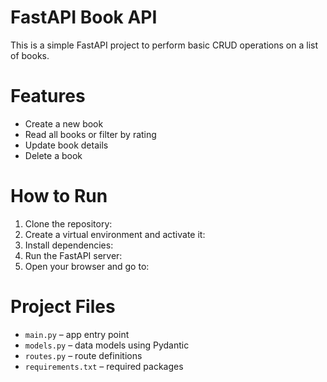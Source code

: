 # FastAPI Book API
This is a simple FastAPI project to perform basic CRUD operations on a list of books.

# Features
- Create a new book
- Read all books or filter by rating
- Update book details
- Delete a book

# How to Run
1. Clone the repository:
2. Create a virtual environment and activate it:
3. Install dependencies:
4. Run the FastAPI server:
5. Open your browser and go to:

# Project Files

- `main.py` – app entry point
- `models.py` – data models using Pydantic
- `routes.py` – route definitions
- `requirements.txt` – required packages





